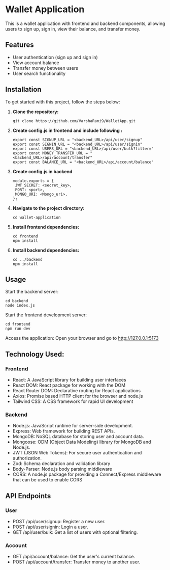 # Wallet Application

This is a wallet application with frontend and backend components, allowing users to sign up, sign in, view their balance, and transfer money.

## Features

- User authentication (sign up and sign in)
- View account balance
- Transfer money between users
- User search functionality

## Installation

To get started with this project, follow the steps below:

1. **Clone the repository:**
   ```
   git clone https://github.com/VarshaRani9/WalletApp.git
   ```

2. **Create config.js in frontend and include following :**
   ```
   export const SIGNUP_URL = "<backend_URL>/api/user/signup"
   export const SIGNIN_URL = "<backend_URL>/api/user/signin"   
   export const USERS_URL = "<backend_URL>/api/user/bulk?filter="
   export const MONEY_TRANSFER_URL = "<backend_URL>/api/account/transfer" 
   export const BALANCE_URL = "<backend_URL>/api/account/balance"
   ```

4. **Create config.js in backend**
   ```
   module.exports = {
    JWT_SECRET: <secret_key>,
    PORT: <port>,
    MONGO_URI: <Mongo_uri>,
   };
   ```

   
6. **Navigate to the project directory:**
    ```
    cd wallet-application
    ```

7. **Install frontend dependencies:**
   ```
   cd frontend
   npm install
   ```
   
8. **Install backend dependencies:**
    ```
    cd ../backend
    npm install
    ```
    
## Usage
Start the backend server:
  ```
  cd backend
  node index.js
  ```

Start the frontend development server:
  ```
  cd frontend
  npm run dev
  ```

Access the application:
  Open your browser and go to http://127.0.0.1:5173

## Technology Used:
### Frontend
- React: A JavaScript library for building user interfaces
- React DOM: React package for working with the DOM
- React Router DOM: Declarative routing for React applications
- Axios: Promise based HTTP client for the browser and node.js
- Tailwind CSS: A CSS framework for rapid UI development
  
### Backend
- Node.js: JavaScript runtime for server-side development.
- Express: Web framework for building REST APIs.
- MongoDB: NoSQL database for storing user and account data.
- Mongoose: ODM (Object Data Modeling) library for MongoDB and Node.js.
- JWT (JSON Web Tokens): For secure user authentication and authorization.
- Zod: Schema declaration and validation library
- Body-Parser: Node.js body parsing middleware
- CORS: A node.js package for providing a Connect/Express middleware that can be used to enable CORS

## API Endpoints
### User
- POST /api/user/signup: Register a new user.
- POST /api/user/signin: Login a user.
- GET /api/user/bulk: Get a list of users with optional filtering.
### Account
- GET /api/account/balance: Get the user's current balance.
- POST /api/account/transfer: Transfer money to another user.
